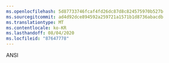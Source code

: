 ```yaml
---
ms.openlocfilehash: 5d87733746fcaf4fd26dc87d8c824575970b527b
ms.sourcegitcommit: ad4d92dce894592a259721a1571b1d8736abacdb
ms.translationtype: MT
ms.contentlocale: ko-KR
ms.lasthandoff: 08/04/2020
ms.locfileid: "87647778"
---
```

 ANSI 